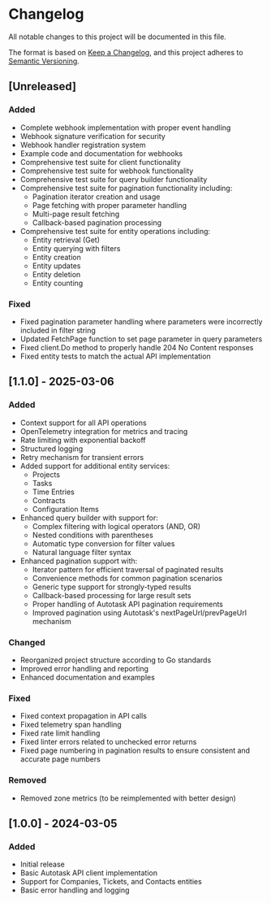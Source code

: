 # Changelog

All notable changes to this project will be documented in this file.

The format is based on [Keep a Changelog](https://keepachangelog.com/en/1.0.0/),
and this project adheres to [Semantic Versioning](https://semver.org/spec/v2.0.0.html).

## [Unreleased]

### Added
- Complete webhook implementation with proper event handling
- Webhook signature verification for security
- Webhook handler registration system
- Example code and documentation for webhooks
- Comprehensive test suite for client functionality
- Comprehensive test suite for webhook functionality
- Comprehensive test suite for query builder functionality
- Comprehensive test suite for pagination functionality including:
  - Pagination iterator creation and usage
  - Page fetching with proper parameter handling
  - Multi-page result fetching
  - Callback-based pagination processing
- Comprehensive test suite for entity operations including:
  - Entity retrieval (Get)
  - Entity querying with filters
  - Entity creation
  - Entity updates
  - Entity deletion
  - Entity counting

### Fixed
- Fixed pagination parameter handling where parameters were incorrectly included in filter string
- Updated FetchPage function to set page parameter in query parameters
- Fixed client.Do method to properly handle 204 No Content responses
- Fixed entity tests to match the actual API implementation

## [1.1.0] - 2025-03-06

### Added
- Context support for all API operations
- OpenTelemetry integration for metrics and tracing
- Rate limiting with exponential backoff
- Structured logging
- Retry mechanism for transient errors
- Added support for additional entity services:
  - Projects
  - Tasks
  - Time Entries
  - Contracts
  - Configuration Items
- Enhanced query builder with support for:
  - Complex filtering with logical operators (AND, OR)
  - Nested conditions with parentheses
  - Automatic type conversion for filter values
  - Natural language filter syntax
- Enhanced pagination support with:
  - Iterator pattern for efficient traversal of paginated results
  - Convenience methods for common pagination scenarios
  - Generic type support for strongly-typed results
  - Callback-based processing for large result sets
  - Proper handling of Autotask API pagination requirements
  - Improved pagination using Autotask's nextPageUrl/prevPageUrl mechanism

### Changed
- Reorganized project structure according to Go standards
- Improved error handling and reporting
- Enhanced documentation and examples

### Fixed
- Fixed context propagation in API calls
- Fixed telemetry span handling
- Fixed rate limit handling
- Fixed linter errors related to unchecked error returns
- Fixed page numbering in pagination results to ensure consistent and accurate page numbers

### Removed
- Removed zone metrics (to be reimplemented with better design)

## [1.0.0] - 2024-03-05

### Added
- Initial release
- Basic Autotask API client implementation
- Support for Companies, Tickets, and Contacts entities
- Basic error handling and logging 